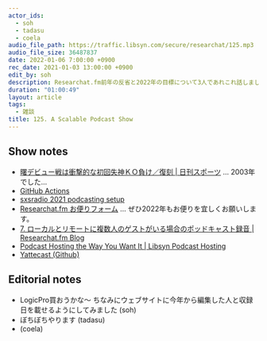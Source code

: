```yaml
---
actor_ids:
  - soh
  - tadasu
  - coela
audio_file_path: https://traffic.libsyn.com/secure/researchat/125.mp3
audio_file_size: 36487837
date: 2022-01-06 7:00:00 +0900
rec_date: 2021-01-03 13:00:00 +0900
edit_by: soh
description: Researchat.fm前年の反省と2022年の目標について3人であれこれ話しました。
duration: "01:00:49"
layout: article
tags:
  - 雑談
title: 125. A Scalable Podcast Show
---
```


## Show notes
- [曙デビュー戦は衝撃的な初回失神ＫＯ負け／復刻 | 日刊スポーツ](https://www.nikkansports.com/battle/news/1759035.html) ... 2003年でした...
- [GitHub Actions](https://docs.github.com/en/billing/managing-billing-for-github-actions/about-billing-for-github-actions)
- [sxsradio 2021 podcasting setup](https://sidebysideradio.libsyn.com/website/sxsradio-2021-podcasting-setup)
- [Researchat.fm お便りフォーム](https://researchat.fm/form.html) ... ぜひ2022年もお便りを宜しくお願いします。
- [7. ローカルとリモートに複数人のゲストがいる場合のポッドキャスト録音 | Researchat.fm Blog](https://researchat.fm/blog/7/)
- [Podcast Hosting the Way You Want It | Libsyn Podcast Hosting](https://libsyn.com/)
- [Yattecast (Github)](https://github.com/r7kamura/yattecast)

## Editorial notes
- LogicPro買おうかな〜 ちなみにウェブサイトに今年から編集した人と収録日を載せるようにしてみました (soh)
- ぼちぼちやります (tadasu)
- (coela)
